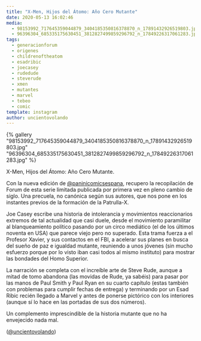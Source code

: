 ```yaml
---
title: "X-Men, Hijos del Átomo: Año Cero Mutante"
date: 2020-05-13 16:02:46
media: 
  - 98153992_717645359044879_3404185350816378870_n_17891432926519803.jpg
  - 96396304_685335175630451_3812827499859296792_n_17849226317061283.jpg
tags: 
  - generacionforum
  - origenes
  - childrenoftheatom
  - esadribic
  - joecasey
  - rudedude
  - steverude
  - xmen
  - mutantes
  - marvel
  - tebeo
  - comic
template: instagram
author: uncientovolando
---
```


{% gallery "98153992_717645359044879_3404185350816378870_n_17891432926519803.jpg" "96396304_685335175630451_3812827499859296792_n_17849226317061283.jpg" %}

X-Men, Hijos del Átomo: Año Cero Mutante.

Con la nueva edición de [@paninicomicsespana](https://instagram.com/paninicomicsespana), recupero la recopilación de Forum de esta serie limitada publicada por primera vez en pleno cambio de siglo. Una precuela, no canónica según sus autores, que nos pone en los instantes previos de la formación de la Patrulla-X.

Joe Casey escribe una historia de intolerancia y movimientos reaccionarios extremos de tal actualidad que casi duele, desde el movimiento paramilitar al blanqueamiento político pasando por un circo mediático (el de los últimos noventa en USA) que parece viejo pero no superado. Esta trama fuerza a el Profesor Xavier, y sus contactos en el FBI, a acelerar sus planes en busca del sueño de paz e igualdad mutante, reuniendo a unos jóvenes (sin mucho esfuerzo porque por lo visto iban casi todos al mismo instituto) para mostrar las bondades del Homo Superior.

La narración se completa con el increíble arte de Steve Rude, aunque a mitad de tomo abandona (las movidas de Rude, ya sabéis) para pasar por las manos de Paul Smith y Paul Ryan en su cuarto capítulo (estas también con problemas para cumplir fechas de entrega) y terminando por un Esad Ribic recién llegado a Marvel y antes de ponerse pictórico con los interiores (aunque sí lo hace en las portadas de sus dos números).

Un complemento imprescindible de la historia mutante que no ha envejecido nada mal.

([@uncientovolando](https://instagram.com/uncientovolando))
